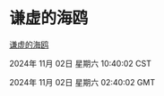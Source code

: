 # 谦虚的海鸥
[谦虚的海鸥](http://219.139.197.74:56308/qxdho/course/base/hotlink/index.php)

2024年 11月 02日 星期六 10:40:02 CST

2024年 11月 02日 星期六 02:40:02 GMT
